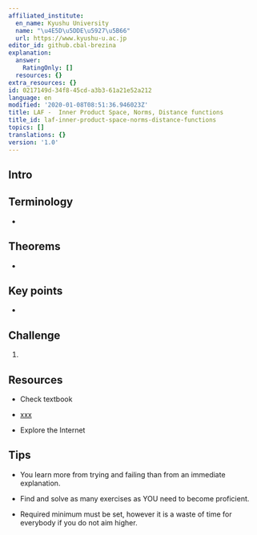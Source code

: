 ```yaml
---
affiliated_institute:
  en_name: Kyushu University
  name: "\u4E5D\u5DDE\u5927\u5B66"
  url: https://www.kyushu-u.ac.jp
editor_id: github.cbal-brezina
explanation:
  answer:
    RatingOnly: []
  resources: {}
extra_resources: {}
id: 0217149d-34f8-45cd-a3b3-61a21e52a212
language: en
modified: '2020-01-08T08:51:36.946023Z'
title: LAF -  Inner Product Space, Norms, Distance functions
title_id: laf-inner-product-space-norms-distance-functions
topics: []
translations: {}
version: '1.0'
---
```


## Intro




## Terminology

- 
 

## Theorems

- 


## Key points

- 



## Challenge

1. 




## Resources

- Check textbook

- [xxx](???)
 


- Explore the Internet

## Tips


- You learn more from trying and failing than from an immediate explanation.

- Find and solve as many exercises as YOU need to become proficient.

- Required minimum must be set, however it is a waste of time for everybody if you do not aim higher.






